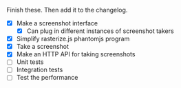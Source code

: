 Finish these. Then add it to the changelog.

- [x] Make a screenshot interface
    - [x] Can plug in different instances of screenshot takers
- [x] Simplify rasterize.js phantomjs program
- [x] Take a screenshot
- [x] Make an HTTP API for taking screenshots
- [ ] Unit tests
- [ ] Integration tests
- [ ] Test the performance
